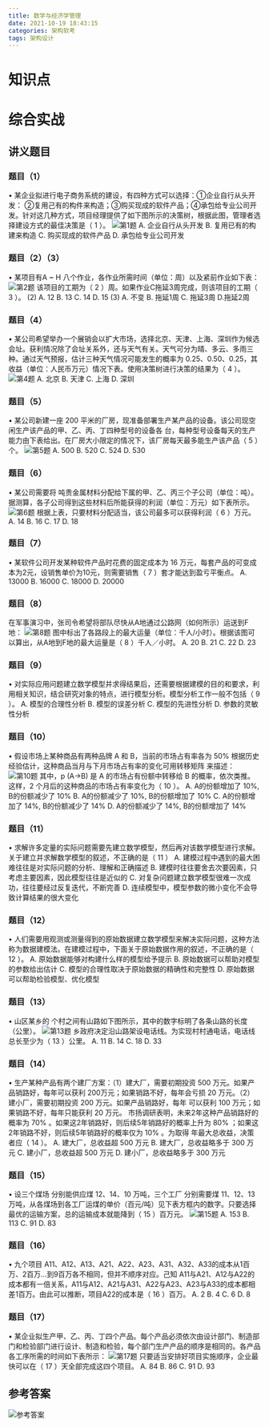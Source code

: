 ```yaml
---
title: 数学与经济学管理
date: 2021-10-19 18:43:15
categories: 架构软考
tags: 架构设计
---
```



# 知识点

<!--more-->

# 综合实战
## 讲义题目
### 题目（1）
• 某企业拟进行电子商务系统的建设，有四种方式可以选择：①企业自行从头开发： ②复用己有的构件来构造；③购买现成的软件产品；④承包给专业公司开发。针对这几种方式，项目经理提供了如下图所示的决策树，根据此图，管理者选择建设方式的最佳决策是（ 1 ）。
![第1题](/images/系统架构师/数学与经济管理-第1题.png)
A. 企业自行从头开发
B. 复用已有的构建来构造
C. 购买现成的软件产品
D. 承包给专业公司开发

### 题目（2）（3）
• 某项目有A ~ H 八个作业，各作业所需时间（单位：周）以及紧前作业如下表：
![第2题](/images/系统架构师/数学与经济管理-第2题.png)
该项目的工期为（ 2 ）周。如果作业C拖延3周完成，则该项目的工期（ 3 ）。
(2) A. 12       B. 13       C. 14       D. 15 
(3) A. 不变     B. 拖延1周     C. 拖延3周       D.拖延2周

### 题目（4）
• 某公司希望举办一个展销会以扩大市场，选择北京、天津、上海、深圳作为候选会址。获利情况除了会址关系外，还与天气有关。天气可分为晴、多云、多雨三种。通过天气预报，估计三种天气情况可能发生的概率为 0.25、0.50、0.25，其收益（单位：人民币万元）情况下表。使用决策树进行决策的结果为（ 4 ）。
![第4题](/images/系统架构师/数学与经济管理-第4题.png)
A. 北京     B. 天津     C. 上海     D. 深圳

### 题目（5）
• 某公司新建一座 200 平米的厂房，现准备部署生产某产品的设备。该公司现空闲生产该产品的甲、乙、丙、丁四种型号的设备各 台，每种型号设备每天的生产能力由下表给出。在厂房大小限定的情况下，该厂房每天最多能生产该产品（ 5 ）个。
![第5题](/images/系统架构师/数学与经济管理-第5题.png)
A. 500      B. 520      C. 524      D. 530 

### 题目（6）
• 某公司需要将 吨贵金属材料分配给下属的甲、乙、丙三个子公司（单位：吨）。据测算，各子公司得到这些材料后所能获得的利润（单位：万元）如下表所示。
![第6题](/images/系统架构师/数学与经济管理-第6题.png)
根据上表，只要材料分配适当，该公司最多可以获得利润（ 6 ）万元。
A. 14       B. 16       C. 17       D. 18 

### 题目（7）
• 某软件公司开发某种软件产品时花费的固定成本为 16 万元，每套产品的可变成本为2元，设销售单价为10元，则需要销售（ 7 ）套才能达到盈亏平衡点。
A. 13000        B. 16000        C. 18000        D. 20000

### 题目（8）
在军事演习中，张司令希望将部队尽快从A地通过公路网（如何所示）运送到F地：
![第8题](/images/系统架构师/数学与经济管理-第8题.png)
图中标出了各路段上的最大运量（单位：千人/小时）。根据该图可以算出，从A地到F地的最大运量是（ 8 ）千人／小时。
A. 20       B. 21       C. 22       D. 23

### 题目（9）
• 对实际应用问题建立数学模型并求得结果后，还需要根据建模的目的和要求，利用相关知识，结合研究对象的特点，进行模型分析。模型分析工作一般不包括（ 9 ）。
A. 模型的合理性分析 
B. 模型的误差分析
C. 模型的先进性分析 
D. 参数的灵敏性分析

### 题目（10）
• 假设市场上某种商品有两种品牌 A 和 B，当前的市场占有率各为 50% 根据历史经验估计，这种商品当月与下月市场占有率的变化可用转移矩阵 来描述：
![第10题](/images/系统架构师/数学与经济管理-第10题.png)
其中，p (A->B) 是 A 的市场占有份额中转移给 B 的概率，依次类推。这样，2 个月后的这种商品的市场占有率变化为（ 10 ）。
A. A的份额增加了 10%, B的份额减少了 10%
B. A的份额减少了 10%, B的份额增加了 10%
C. A的份额增加了 14%, B的份额减少了 14%
D. A的份额减少了 14%, B的份额增加了 14%

### 题目（11）
• 求解许多定量的实际问题需要先建立数学模型，然后再对该数学模型进行求解。关于建立并求解数学模型的叙述，不正确的是（ 11 ）
A. 建模过程中遇到的最大困难往往是对实际问题的分析、理解和正确描述
B. 建模时往往要舍去次要因素，只考虑主要因素，因此模型往往是近似的
C. 对复杂问题建立数学模型很难一次成功，往往要经过反复迭代，不断完善
D. 连续模型中，模型参数的微小变化不会导致计算结果的很大变化

### 题目（12）
• 人们需要用观测或测量得到的原始数据建立数学模型来解决实际问题，这种方法称为数据建模法。在建模过程中，下面关于原始数据作用的叙述，不正确的是（ 12 ）。
A. 原始数据能够对构建什么样的模型给予提示
B. 原始数据可以帮助对模型的参数给出估计
C. 模型的合理性取决于原始数据的精确性和完整性
D. 原始数据可以帮助检验模型、优化模型

### 题目（13）
• 山区某乡的 个村之间有山路如下图所示，其中的数字标明了各条山路的长度（公里）。
![第13题](/images/系统架构师/数学与经济管理-第13题.png)
乡政府决定沿山路架设电话线。为实现村村通电话，电话线总长至少为（ 13 ）公里。
A. 11       B. 14       C. 18       D. 33 

### 题目（14）
• 生产某种产品有两个建厂方案：（1）建大厂，需要初期投资 500 万元。如果产品销路好，每年可以获利 200万元；如果销路不好，每年会亏损 20 万元。（2）建小厂，需要初期投资 200 万元。如果产品销路好，每年
可以获利 100 万元；如果销路不好，每年只能获利 20 万元。
市扬调研表明，未来2年这种产品销路好的概率为 70% 。如果这2年销路好，则后续5年销路好的概率上升为 80% ；如果这2年销路不好，则后续5年销路好的概率仅为 10% 。为取得 年最大总收益，决策者应（ 14 ）。
A. 建大厂，总收益超 500 万元 
B. 建大厂，总收益略多于 300 万元
C. 建小厂，总收益超 500 万元 
D. 建小厂，总收益略多于 300 万元

### 题目（15）
• 设三个煤场 分别能供应煤 12、14、10 万吨，三个工厂 分别需要煤 11、12、13 万吨，从各煤场到各工厂运煤的单价（百元/吨）见下表方框内的数字。只要选择最优的运输方案，总的运输成本就能降到（ 15 ）百万元。
![第15题](/images/系统架构师/数学与经济管理-第15题.png)
A. 153      B. 113      C. 91       D. 83 

### 题目（16）
• 九个项目 A11、A12、A13、A21、A22、A23、A31、A32、A33的成本从1百万、2百万...到9百万各不相同，但并不顺序对应。己知 A11与A21、A12与A22的成本都有一倍关系，A11与A12、A21与A31、A22与A23、A23与A33的成本都相差1百万。由此可以推断，项目A22的成本是（ 16 ）百万。
A. 2        B. 4        C. 6        D. 8 

### 题目（17）
• 某企业拟生产甲、乙、丙、丁四个产品。每个产品必须依次由设计部门、制造部门和检验部门进行设计、制造和检验，每个部门生产产品的顺序是相同的。各产品各工序所需的时间如下表所示：
![第17题](/images/系统架构师/数学与经济管理-第17题.png)
只要适当安排好项目实施顺序，企业最快可以在（ 17 ）天全部完成这四个项目。
A. 84       B. 86       C. 91       D. 93 

## 参考答案
![参考答案](/images/系统架构师/数学与经济管理-参考答案.png)